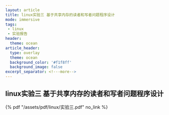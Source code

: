 ```yaml
---
layout: article
title: linux实验三 基于共享内存的读者和写者问题程序设计 
mode: immersive
tags:
 - linux
 - 实验报告
header:
  theme: ocean
article_header:
  type: overlay
  theme: ocean
  background_color: '#f1f8ff'
  background_image: false
excerpt_separator: <!---more-->
---
```

## linux实验三 基于共享内存的读者和写者问题程序设计

<!---more-->
 {% pdf "/assets/pdf/linux/实验三.pdf" no_link %}